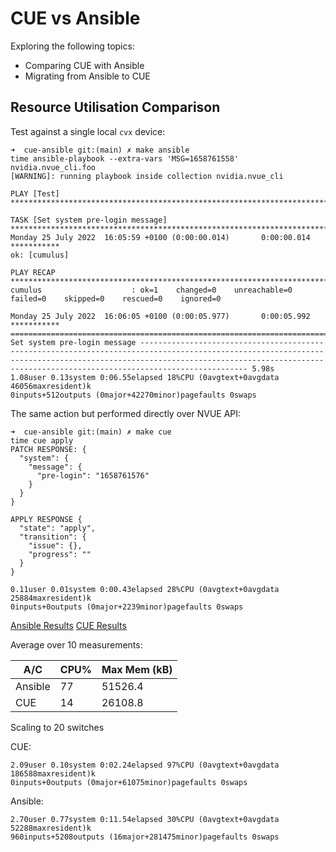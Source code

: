 # CUE vs Ansible 
Exploring the following topics:

* Comparing CUE with Ansible
* Migrating from Ansible to CUE


## Resource Utilisation Comparison

Test against a single local `cvx` device:

```
➜  cue-ansible git:(main) ✗ make ansible
time ansible-playbook --extra-vars 'MSG=1658761558' nvidia.nvue_cli.foo
[WARNING]: running playbook inside collection nvidia.nvue_cli

PLAY [Test] ******************************************************************************************************************************************************************************************************************************************************************

TASK [Set system pre-login message] ******************************************************************************************************************************************************************************************************************************************
Monday 25 July 2022  16:05:59 +0100 (0:00:00.014)       0:00:00.014 ***********
ok: [cumulus]

PLAY RECAP *******************************************************************************************************************************************************************************************************************************************************************
cumulus                    : ok=1    changed=0    unreachable=0    failed=0    skipped=0    rescued=0    ignored=0

Monday 25 July 2022  16:06:05 +0100 (0:00:05.977)       0:00:05.992 ***********
===============================================================================
Set system pre-login message ------------------------------------------------------------------------------------------------------------------------------------------------------------------------------------------------------------------------------------------ 5.98s
1.08user 0.13system 0:06.55elapsed 18%CPU (0avgtext+0avgdata 46056maxresident)k
0inputs+512outputs (0major+42270minor)pagefaults 0swaps
```

The same action but performed directly over NVUE API:

```
➜  cue-ansible git:(main) ✗ make cue
time cue apply
PATCH RESPONSE: {
  "system": {
    "message": {
      "pre-login": "1658761576"
    }
  }
}

APPLY RESPONSE {
  "state": "apply",
  "transition": {
    "issue": {},
    "progress": ""
  }
}

0.11user 0.01system 0:00.43elapsed 28%CPU (0avgtext+0avgdata 25884maxresident)k
0inputs+0outputs (0major+2239minor)pagefaults 0swaps
```


[Ansible Results](./ansible.csv)
[CUE Results](./cue.csv)

Average over 10 measurements:

| A/C | CPU% | Max Mem (kB) |
| ----|------|--------------|
| Ansible | 77 | 51526.4 |
| CUE | 14 | 26108.8 | 



Scaling to 20 switches

CUE:
```
2.09user 0.10system 0:02.24elapsed 97%CPU (0avgtext+0avgdata 186588maxresident)k
0inputs+0outputs (0major+61075minor)pagefaults 0swaps
```

Ansible:
```
2.70user 0.77system 0:11.54elapsed 30%CPU (0avgtext+0avgdata 52288maxresident)k
960inputs+5208outputs (16major+281475minor)pagefaults 0swaps
```




